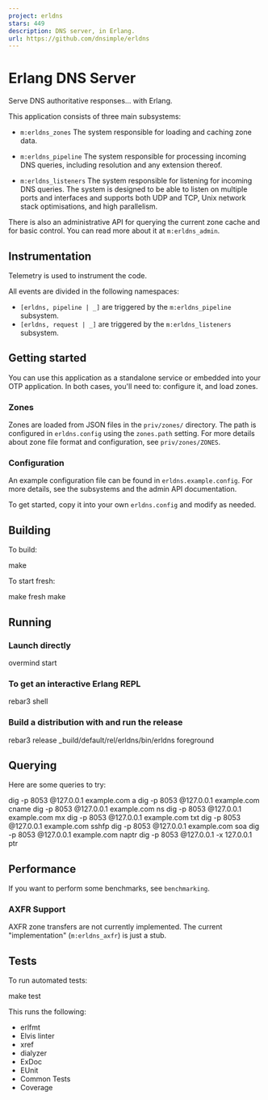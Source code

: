 ```yaml
---
project: erldns
stars: 449
description: DNS server, in Erlang.
url: https://github.com/dnsimple/erldns
---
```


Erlang DNS Server
=================

Serve DNS authoritative responses... with Erlang.

This application consists of three main subsystems:

-   `m:erldns_zones` The system responsible for loading and caching zone data.
    
-   `m:erldns_pipeline` The system responsible for processing incoming DNS queries, including resolution and any extension thereof.
    
-   `m:erldns_listeners` The system responsible for listening for incoming DNS queries. The system is designed to be able to listen on multiple ports and interfaces and supports both UDP and TCP, Unix network stack optimisations, and high parallelism.
    

There is also an administrative API for querying the current zone cache and for basic control. You can read more about it at `m:erldns_admin`.

Instrumentation
---------------

Telemetry is used to instrument the code.

All events are divided in the following namespaces:

-   `[erldns, pipeline | _]` are triggered by the `m:erldns_pipeline` subsystem.
-   `[erldns, request | _]` are triggered by the `m:erldns_listeners` subsystem.

Getting started
---------------

You can use this application as a standalone service or embedded into your OTP application. In both cases, you'll need to: configure it, and load zones.

### Zones

Zones are loaded from JSON files in the `priv/zones/` directory. The path is configured in `erldns.config` using the `zones.path` setting. For more details about zone file format and configuration, see `priv/zones/ZONES`.

### Configuration

An example configuration file can be found in `erldns.example.config`. For more details, see the subsystems and the admin API documentation.

To get started, copy it into your own `erldns.config` and modify as needed.

Building
--------

To build:

make

To start fresh:

make fresh
make

Running
-------

### Launch directly

overmind start

### To get an interactive Erlang REPL

rebar3 shell

### Build a distribution with and run the release

rebar3 release
\_build/default/rel/erldns/bin/erldns foreground

Querying
--------

Here are some queries to try:

dig -p 8053 @127.0.0.1 example.com a
dig -p 8053 @127.0.0.1 example.com cname
dig -p 8053 @127.0.0.1 example.com ns
dig -p 8053 @127.0.0.1 example.com mx
dig -p 8053 @127.0.0.1 example.com txt
dig -p 8053 @127.0.0.1 example.com sshfp
dig -p 8053 @127.0.0.1 example.com soa
dig -p 8053 @127.0.0.1 example.com naptr
dig -p 8053 @127.0.0.1 -x 127.0.0.1 ptr

Performance
-----------

If you want to perform some benchmarks, see `benchmarking`.

### AXFR Support

AXFR zone transfers are not currently implemented. The current "implementation" (`m:erldns_axfr`) is just a stub.

Tests
-----

To run automated tests:

make test

This runs the following:

-   erlfmt
-   Elvis linter
-   xref
-   dialyzer
-   ExDoc
-   EUnit
-   Common Tests
-   Coverage
